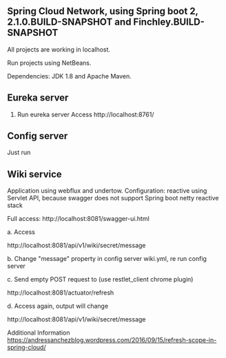 Spring Cloud Network, using Spring boot 2, 2.1.0.BUILD-SNAPSHOT and Finchley.BUILD-SNAPSHOT
-------------------------------------------------------------------------------------------

All projects are working in localhost.

Run projects using NetBeans.

Dependencies: JDK 1.8 and Apache Maven.


Eureka server
   ---------------------------

1. Run eureka server
   Access http://localhost:8761/
   
Config server   
   ---------------------------
   Just run

Wiki service
   ---------------------------
   Application using webflux and undertow. Configuration: reactive using Servlet API, because swagger does not support Spring boot netty reactive stack
      
   
   Full access: http://localhost:8081/swagger-ui.html

a. Access

   http://localhost:8081/api/v1/wiki/secret/message

b. Change "message" property in config server wiki.yml, re run config server


c. Send empty POST request to (use restlet_client chrome plugin)

   http://localhost:8081/actuator/refresh

d. Access again, output will change

   http://localhost:8081/api/v1/wiki/secret/message

   Additional Information  https://andressanchezblog.wordpress.com/2016/09/15/refresh-scope-in-spring-cloud/
